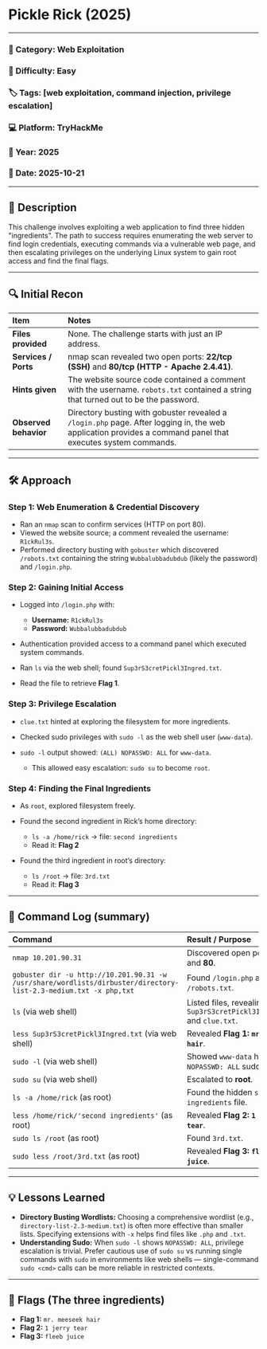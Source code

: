 # Pickle Rick (2025)

---

### 🧩 Category: Web Exploitation

### 🧠 Difficulty: Easy

### 🏷️ Tags: [web exploitation, command injection, privilege escalation]

### 💻 Platform: TryHackMe

### 📅 Year: 2025

### 📆 Date: 2025-10-21

---

## 📝 Description

This challenge involves exploiting a web application to find three hidden "ingredients". The path to success requires enumerating the web server to find login credentials, executing commands via a vulnerable web page, and then escalating privileges on the underlying Linux system to gain root access and find the final flags.

---

## 🔍 Initial Recon

| Item                  | Notes                                                                                                                                                       |
| :-------------------- | :---------------------------------------------------------------------------------------------------------------------------------------------------------- |
| **Files provided**    | None. The challenge starts with just an IP address.                                                                                                         |
| **Services / Ports**  | nmap scan revealed two open ports: **22/tcp (SSH)** and **80/tcp (HTTP - Apache 2.4.41)**.                                                                  |
| **Hints given**       | The website source code contained a comment with the username. `robots.txt` contained a string that turned out to be the password.                          |
| **Observed behavior** | Directory busting with gobuster revealed a `/login.php` page. After logging in, the web application provides a command panel that executes system commands. |

---

## 🛠️ Approach

### **Step 1: Web Enumeration & Credential Discovery**

* Ran an `nmap` scan to confirm services (HTTP on port 80).
* Viewed the website source; a comment revealed the username: `R1ckRul3s`.
* Performed directory busting with `gobuster` which discovered `/robots.txt` containing the string `Wubbalubbadubdub` (likely the password) and `/login.php`.

### **Step 2: Gaining Initial Access**

* Logged into `/login.php` with:

  * **Username:** `R1ckRul3s`
  * **Password:** `Wubbalubbadubdub`
* Authentication provided access to a command panel which executed system commands.
* Ran `ls` via the web shell; found `Sup3rS3cretPickl3Ingred.txt`.
* Read the file to retrieve **Flag 1**.

### **Step 3: Privilege Escalation**

* `clue.txt` hinted at exploring the filesystem for more ingredients.
* Checked sudo privileges with `sudo -l` as the web shell user (`www-data`).
* `sudo -l` output showed: `(ALL) NOPASSWD: ALL` for `www-data`.

  * This allowed easy escalation: `sudo su` to become `root`.

### **Step 4: Finding the Final Ingredients**

* As `root`, explored filesystem freely.
* Found the second ingredient in Rick’s home directory:

  * `ls -a /home/rick` → file: `second ingredients`
  * Read it: **Flag 2**
* Found the third ingredient in root’s directory:

  * `ls /root` → file: `3rd.txt`
  * Read it: **Flag 3**

---

## 🔬 Command Log (summary)

| Command                                                                                                          | Result / Purpose                                                      |
| :--------------------------------------------------------------------------------------------------------------- | :-------------------------------------------------------------------- |
| `nmap 10.201.90.31`                                                                                              | Discovered open ports **22** and **80**.                              |
| `gobuster dir -u http://10.201.90.31 -w /usr/share/wordlists/dirbuster/directory-list-2.3-medium.txt -x php,txt` | Found `/login.php` and `/robots.txt`.                                 |
| `ls` (via web shell)                                                                                             | Listed files, revealing `Sup3rS3cretPickl3Ingred.txt` and `clue.txt`. |
| `less Sup3rS3cretPickl3Ingred.txt` (via web shell)                                                               | Revealed **Flag 1: `mr. meeseek hair`**.                              |
| `sudo -l` (via web shell)                                                                                        | Showed `www-data` has `(ALL) NOPASSWD: ALL` sudo rights.              |
| `sudo su` (via web shell)                                                                                        | Escalated to **root**.                                                |
| `ls -a /home/rick` (as root)                                                                                     | Found the hidden `second ingredients` file.                           |
| `less /home/rick/'second ingredients'` (as root)                                                                 | Revealed **Flag 2: `1 jerry tear`**.                                  |
| `sudo ls /root` (as root)                                                                                        | Found `3rd.txt`.                                                      |
| `sudo less /root/3rd.txt` (as root)                                                                              | Revealed **Flag 3: `fleeb juice`**.                                   |

---

## 💡 Lessons Learned

* **Directory Busting Wordlists:** Choosing a comprehensive wordlist (e.g., `directory-list-2.3-medium.txt`) is often more effective than smaller lists. Specifying extensions with `-x` helps find files like `.php` and `.txt`.
* **Understanding Sudo:** When `sudo -l` shows `NOPASSWD: ALL`, privilege escalation is trivial. Prefer cautious use of `sudo su` vs running single commands with `sudo` in environments like web shells — single-command `sudo <cmd>` calls can be more reliable in restricted contexts.

---

## 🚩 Flags (The three ingredients)

* **Flag 1:** `mr. meeseek hair`
* **Flag 2:** `1 jerry tear`
* **Flag 3:** `fleeb juice`
